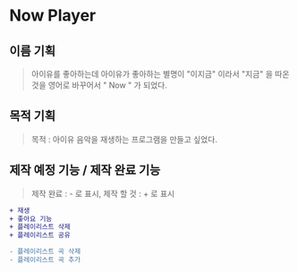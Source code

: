 # Now Player


## 이름 기획 
> 아이유를 좋아하는데 아이유가 좋아하는 별명이 "이지금" 이라서 "지금" 을 따온 것을 영어로 바꾸어서 " Now " 가 되었다.

## 목적 기획
> 목적 : 아이유 음악을 재생하는 프로그램을 만들고 싶었다.

## 제작 예정 기능 / 제작 완료 기능
> 제작 완료 : - 로 표시, 제작 할 것 : + 로 표시
```diff
+ 재생
+ 좋아요 기능
+ 플레이리스트 삭제
+ 플레이리스트 공유

- 플레이리스트 곡 삭제
- 플레이리스트 곡 추가

```
